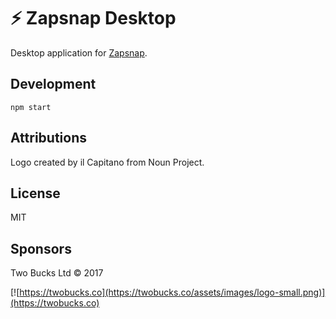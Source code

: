 # :zap: Zapsnap Desktop

Desktop application for [Zapsnap](https://zapsnap.io).

## Development

```
npm start
```

## Attributions

Logo created by il Capitano from Noun Project.

## License

MIT

## Sponsors

Two Bucks Ltd © 2017

[![https://twobucks.co](https://twobucks.co/assets/images/logo-small.png)](https://twobucks.co)
